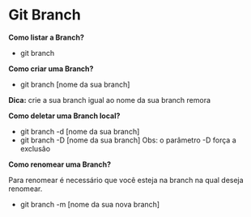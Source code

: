 # Git Branch

**Como listar a Branch?**

* git branch

**Como criar uma Branch?**

* git branch [nome da sua branch]

**Dica:** crie a sua branch igual ao nome da sua branch remora

**Como deletar uma Branch local?**

* git branch  -d [nome da sua branch]
* git branch  -D [nome da sua branch] Obs: o parâmetro -D força a exclusão

**Como renomear uma Branch?**

Para renomear é necessário que você esteja na branch na qual deseja renomear.

* git branch  -m [nome da sua nova branch]
